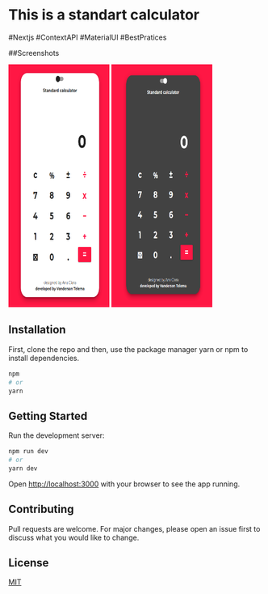 # This is a standart calculator

#Nextjs #ContextAPI #MaterialUI #BestPratices

##Screenshots

<p float="left">
<img height=480 width=200 src="https://github.com/Vanderson7593/elegant-calculator/blob/develop/screenshots/light-theme.png"/>
<img height=480 width=200 src="https://github.com/Vanderson7593/elegant-calculator/blob/develop/screenshots/dark-theme.png"/>
</p>

## Installation

First, clone the repo and then, use the package manager yarn or npm to install dependencies.

```bash
npm
# or
yarn
```

## Getting Started

Run the development server:

```bash
npm run dev
# or
yarn dev
```

Open [http://localhost:3000](http://localhost:3000) with your browser to see the app running.

## Contributing

Pull requests are welcome. For major changes, please open an issue first to discuss what you would like to change.

## License

[MIT](https://choosealicense.com/licenses/mit/)
